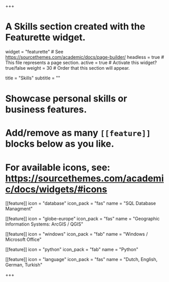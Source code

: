 +++
# A Skills section created with the Featurette widget.
widget = "featurette"  # See https://sourcethemes.com/academic/docs/page-builder/
headless = true  # This file represents a page section.
active = true  # Activate this widget? true/false
weight = 30  # Order that this section will appear.

title = "Skills"
subtitle = ""

# Showcase personal skills or business features.
# 
# Add/remove as many `[[feature]]` blocks below as you like.
# 
# For available icons, see: https://sourcethemes.com/academic/docs/widgets/#icons

[[feature]]
  icon = "database"
  icon_pack = "fas"
  name = "SQL Database Managment"

  
[[feature]]
  icon = "globe-europe"
  icon_pack = "fas"
  name = "Geographic Information Systems: ArcGIS / QGIS"
  
[[feature]]
  icon = "windows"
  icon_pack = "fab"
  name = "Windows / Microsoft Office"

[[feature]]
  icon = "python"
  icon_pack = "fab"
  name = "Python"

[[feature]]
  icon = "language"
  icon_pack = "fas"
  name = "Dutch, English, German, Turkish"


+++
